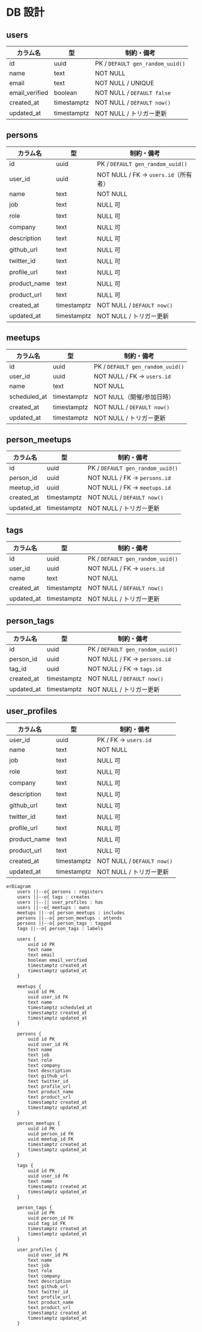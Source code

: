 # DB 設計

## users

| カラム名       | 型          | 制約・備考                       |
| -------------- | ----------- | -------------------------------- |
| id             | uuid        | PK / `DEFAULT gen_random_uuid()` |
| name           | text        | NOT NULL                         |
| email          | text        | NOT NULL / UNIQUE                |
| email_verified | boolean     | NOT NULL / `DEFAULT false`       |
| created_at     | timestamptz | NOT NULL / `DEFAULT now()`       |
| updated_at     | timestamptz | NOT NULL / トリガー更新          |

## persons

| カラム名     | 型          | 制約・備考                           |
| ------------ | ----------- | ------------------------------------ |
| id           | uuid        | PK / `DEFAULT gen_random_uuid()`     |
| user_id      | uuid        | NOT NULL / FK → `users.id`（所有者） |
| name         | text        | NOT NULL                             |
| job          | text        | NULL 可                              |
| role         | text        | NULL 可                              |
| company      | text        | NULL 可                              |
| description  | text        | NULL 可                              |
| github_url   | text        | NULL 可                              |
| twitter_id   | text        | NULL 可                              |
| profile_url  | text        | NULL 可                              |
| product_name | text        | NULL 可                              |
| product_url  | text        | NULL 可                              |
| created_at   | timestamptz | NOT NULL / `DEFAULT now()`           |
| updated_at   | timestamptz | NOT NULL / トリガー更新              |

## meetups

| カラム名     | 型          | 制約・備考                       |
| ------------ | ----------- | -------------------------------- |
| id           | uuid        | PK / `DEFAULT gen_random_uuid()` |
| user_id      | uuid        | NOT NULL / FK → `users.id`       |
| name         | text        | NOT NULL                         |
| scheduled_at | timestamptz | NOT NULL（開催/参加日時）        |
| created_at   | timestamptz | NOT NULL / `DEFAULT now()`       |
| updated_at   | timestamptz | NOT NULL / トリガー更新          |

## person_meetups

| カラム名   | 型          | 制約・備考                        |
| ---------- | ----------- | --------------------------------- |
| id         | uuid        | PK / `DEFAULT gen_random_uuid()`  |
| person_id  | uuid        | NOT NULL / FK → `persons.id`      |
| meetup_id  | uuid        | NOT NULL / FK → `meetups.id`      |
| created_at | timestamptz | NOT NULL / `DEFAULT now()`        |
| updated_at | timestamptz | NOT NULL / トリガー更新           |

## tags

| カラム名   | 型          | 制約・備考                       |
| ---------- | ----------- | -------------------------------- |
| id         | uuid        | PK / `DEFAULT gen_random_uuid()` |
| user_id    | uuid        | NOT NULL / FK → `users.id`       |
| name       | text        | NOT NULL                         |
| created_at | timestamptz | NOT NULL / `DEFAULT now()`       |
| updated_at | timestamptz | NOT NULL / トリガー更新          |

## person_tags

| カラム名   | 型          | 制約・備考                       |
| ---------- | ----------- | -------------------------------- |
| id         | uuid        | PK / `DEFAULT gen_random_uuid()` |
| person_id  | uuid        | NOT NULL / FK → `persons.id`     |
| tag_id     | uuid        | NOT NULL / FK → `tags.id`        |
| created_at | timestamptz | NOT NULL / `DEFAULT now()`       |
| updated_at | timestamptz | NOT NULL / トリガー更新          |

## user_profiles

| カラム名     | 型          | 制約・備考                 |
| ------------ | ----------- | -------------------------- |
| user_id      | uuid        | PK / FK → `users.id`       |
| name         | text        | NOT NULL                   |
| job          | text        | NULL 可                    |
| role         | text        | NULL 可                    |
| company      | text        | NULL 可                    |
| description  | text        | NULL 可                    |
| github_url   | text        | NULL 可                    |
| twitter_id   | text        | NULL 可                    |
| profile_url  | text        | NULL 可                    |
| product_name | text        | NULL 可                    |
| product_url  | text        | NULL 可                    |
| created_at   | timestamptz | NOT NULL / `DEFAULT now()` |
| updated_at   | timestamptz | NOT NULL / トリガー更新    |

```mermaid
erDiagram
    users ||--o{ persons : registers
    users ||--o{ tags : creates
    users ||--|| user_profiles : has
    users ||--o{ meetups : owns
    meetups ||--o{ person_meetups : includes
    persons ||--o{ person_meetups : attends
    persons ||--o{ person_tags : tagged
    tags ||--o{ person_tags : labels

    users {
        uuid id PK
        text name
        text email
        boolean email_verified
        timestamptz created_at
        timestamptz updated_at
    }

    meetups {
        uuid id PK
        uuid user_id FK
        text name
        timestamptz scheduled_at
        timestamptz created_at
        timestamptz updated_at
    }

    persons {
        uuid id PK
        uuid user_id FK
        text name
        text job
        text role
        text company
        text description
        text github_url
        text twitter_id
        text profile_url
        text product_name
        text product_url
        timestamptz created_at
        timestamptz updated_at
    }

    person_meetups {
        uuid id PK
        uuid person_id FK
        uuid meetup_id FK
        timestamptz created_at
        timestamptz updated_at
    }

    tags {
        uuid id PK
        uuid user_id FK
        text name
        timestamptz created_at
        timestamptz updated_at
    }

    person_tags {
        uuid id PK
        uuid person_id FK
        uuid tag_id FK
        timestamptz created_at
        timestamptz updated_at
    }

    user_profiles {
        uuid user_id PK
        text name
        text job
        text role
        text company
        text description
        text github_url
        text twitter_id
        text profile_url
        text product_name
        text product_url
        timestamptz created_at
        timestamptz updated_at
    }
```
